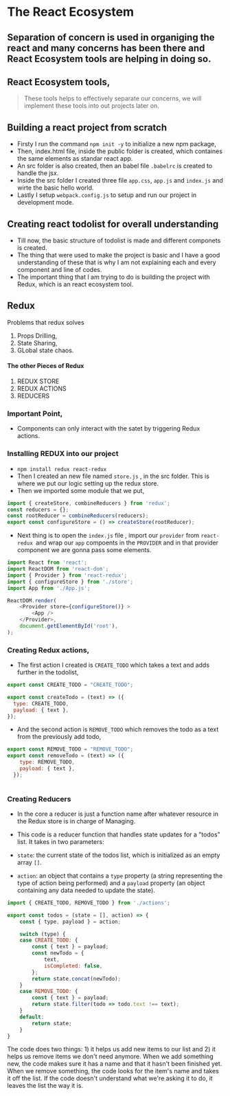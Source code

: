 # The React Ecosystem
## Separation of concern is used in organiging the react and many concerns has been there and React Ecosystem tools are helping in doing so. 
## React Ecosystem tools,
> These tools helps to effectively separate our concerns, we will implement these tools into out projects later on.
## Building a react project from scratch
- Firsty I run the command `npm init -y` to initialize a new npm package, 
- Then, index.html file, inside the public folder is created, which containes the same elements as standar react app.
- An src folder is also created, then an babel file `.babelrc` is created to handle the jsx.
- Inside the src folder I created three file `app.css`, `app.js` and `index.js` and wirte the basic hello world.
- Lastly I setup `webpack.config.js` to setup and run our project in development mode.
## Creating react todolist for overall understanding
- Till now, the basic structure of todolist is made and different componets is created.
- The thing that were used to make the project is basic and I have a good understanding of these that is why I am not explaining each and every component and line of codes.
- The important thing that I am trying to do is building the project with Redux, which is an react ecosystem tool.
## Redux
Problems that redux solves
1. Props Drilling,
2. State Sharing,
3. GLobal state chaos.
#### The other Pieces of Redux
1. REDUX STORE
2. REDUX ACTIONS
3. REDUCERS
### Important Point,
- Components can only interact with the satet by triggering Redux actions.
### Installing REDUX into our project
- `npm install redux react-redux`
- Then I created an new file named `store.js` , in the src folder. This is where we put our logic setting up the redux store.
- Then we imported some module that we put,
```javascript
import { createStore, combineReducers } from 'redux';
const reducers = {};
const rootReducer = combineReducers(reducers);
export const configureStore = () => createStore(rootReducer);
```
- Next thing is to open the `index.js` file , import our `provider` from `react-redux `and wrap our `app` compoents in the `PROVIDER` and in that provider component we are gonna pass some elements.
```javascript
import React from 'react';
import ReactDOM from 'react-dom';
import { Provider } from 'react-redux';
import { configureStore } from './store';
import App from './App.js';

ReactDOM.render(
    <Provider store={configureStore()} >
        <App />
    </Provider>,
    document.getElementById('root'),
);
```
### Creating Redux actions,
- The first action I created is `CREATE_TODO` which takes a text and adds further in the todolist,
```javascript
export const CREATE_TODO = "CREATE_TODO";

export const createTodo = (text) => ({
  type: CREATE_TODO,
  payload: { text },
});

```
- And the second action is `REMOVE_TODO` which removes the todo as a text from the previously add todo,
```javascript
export const REMOVE_TODO = "REMOVE_TODO";
export const removeTodo = (text) => ({
    type: REMOVE_TODO,
    payload: { text },
  });
  
```
### Creating Reducers
- In the core a reducer is just a function name after whatever resource in the Redux store is in charge of Managing.
- This code is a reducer function that handles state updates for a "todos" list. It takes in two parameters:

-   `state`: the current state of the todos list, which is initialized as an empty array `[]`.
-   `action`: an object that contains a `type` property (a string representing the type of action being performed) and a `payload` property (an object containing any data needed to update the state).
```javascript
import { CREATE_TODO, REMOVE_TODO } from './actions';

export const todos = (state = [], action) => {
    const { type, payload } = action;

    switch (type) {
    case CREATE_TODO: {
        const { text } = payload;
        const newTodo = {
            text,
            isCompleted: false,
        };
        return state.concat(newTodo);
    }
    case REMOVE_TODO: {
        const { text } = payload;
        return state.filter(todo => todo.text !== text);
    }
    default:
        return state;
    }
}
```
The code does two things: 1) it helps us add new items to our list and 2) it helps us remove items we don't need anymore. When we add something new, the code makes sure it has a name and that it hasn't been finished yet. When we remove something, the code looks for the item's name and takes it off the list. If the code doesn't understand what we're asking it to do, it leaves the list the way it is.